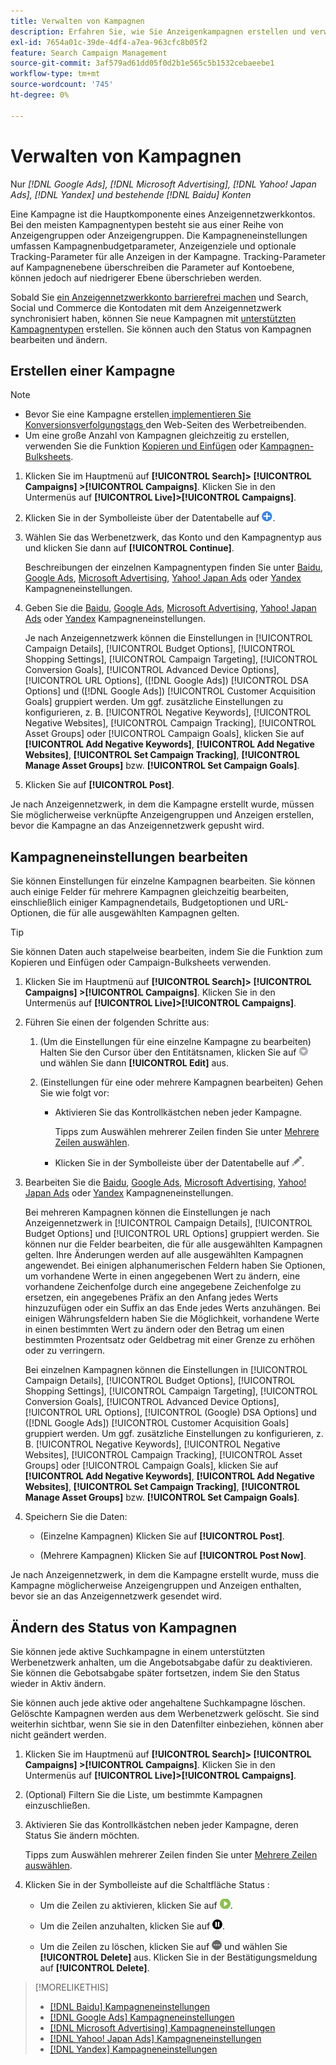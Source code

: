 ```yaml
---
title: Verwalten von Kampagnen
description: Erfahren Sie, wie Sie Anzeigenkampagnen erstellen und verwalten.
exl-id: 7654a01c-39de-4df4-a7ea-963cfc8b05f2
feature: Search Campaign Management
source-git-commit: 3af579ad61dd05f0d2b1e565c5b1532cebaeebe1
workflow-type: tm+mt
source-wordcount: '745'
ht-degree: 0%

---
```


# Verwalten von Kampagnen

Nur *[!DNL Google Ads], [!DNL Microsoft Advertising], [!DNL Yahoo! Japan Ads], [!DNL Yandex] und bestehende [!DNL Baidu] Konten*

Eine Kampagne ist die Hauptkomponente eines Anzeigennetzwerkkontos. Bei den meisten Kampagnentypen besteht sie aus einer Reihe von Anzeigengruppen oder Anzeigengruppen. Die Kampagneneinstellungen umfassen Kampagnenbudgetparameter, Anzeigenziele und optionale Tracking-Parameter für alle Anzeigen in der Kampagne. Tracking-Parameter auf Kampagnenebene überschreiben die Parameter auf Kontoebene, können jedoch auf niedrigerer Ebene überschrieben werden.

Sobald Sie [ein Anzeigennetzwerkkonto barrierefrei machen](/help/search-social-commerce/campaign-management/accounts/ad-network-account-manage.md) und Search, Social und Commerce die Kontodaten mit dem Anzeigennetzwerk synchronisiert haben, können Sie neue Kampagnen mit [unterstützten Kampagnentypen](/help/search-social-commerce/introduction/supported-inventory.md) erstellen. Sie können auch den Status von Kampagnen bearbeiten und ändern.

## Erstellen einer Kampagne

>[!NOTE]
>
>* Bevor Sie eine Kampagne erstellen[ implementieren Sie Konversionsverfolgungstags ](/help/search-social-commerce/tracking/conversion-tracking-about.md) den Web-Seiten des Werbetreibenden.
>* Um eine große Anzahl von Kampagnen gleichzeitig zu erstellen, verwenden Sie die Funktion [Kopieren und Einfügen](/help/search-social-commerce/campaign-management/campaigns/copy-paste.md) oder [Kampagnen-Bulksheets](/help/search-social-commerce/campaign-management/bulksheets/bulksheet-about.md).

1. Klicken Sie im Hauptmenü auf **[!UICONTROL Search]> [!UICONTROL Campaigns] >[!UICONTROL Campaigns]**. Klicken Sie in den Untermenüs auf **[!UICONTROL Live]>[!UICONTROL Campaigns]**.

1. Klicken Sie in der Symbolleiste über der Datentabelle auf ![Erstellen](/help/search-social-commerce/assets/add.png "Erstellen").

1. Wählen Sie das Werbenetzwerk, das Konto und den Kampagnentyp aus und klicken Sie dann auf **[!UICONTROL Continue]**.

   Beschreibungen der einzelnen Kampagnentypen finden Sie unter [Baidu](/help/search-social-commerce/campaign-management/campaigns/campaign-settings-baidu.md), [Google Ads](/help/search-social-commerce/campaign-management/campaigns/campaign-settings-google.md), [Microsoft Advertising](/help/search-social-commerce/campaign-management/campaigns/campaign-settings-microsoft.md), [Yahoo! Japan Ads](/help/search-social-commerce/campaign-management/campaigns/campaign-settings-yahoo-japan.md) oder [Yandex](/help/search-social-commerce/campaign-management/campaigns/campaign-settings-yandex.md) Kampagneneinstellungen.

1. Geben Sie die [Baidu](/help/search-social-commerce/campaign-management/campaigns/campaign-settings-baidu.md), [Google Ads](/help/search-social-commerce/campaign-management/campaigns/campaign-settings-google.md), [Microsoft Advertising](/help/search-social-commerce/campaign-management/campaigns/campaign-settings-microsoft.md), [Yahoo! Japan Ads](/help/search-social-commerce/campaign-management/campaigns/campaign-settings-yahoo-japan.md) oder [Yandex](/help/search-social-commerce/campaign-management/campaigns/campaign-settings-yandex.md) Kampagneneinstellungen.

   Je nach Anzeigennetzwerk können die Einstellungen in [!UICONTROL Campaign Details], [!UICONTROL Budget Options], [!UICONTROL Shopping Settings], [!UICONTROL Campaign Targeting], [!UICONTROL Conversion Goals], [!UICONTROL Advanced Device Options], [!UICONTROL URL Options], ([!DNL Google Ads]) [!UICONTROL DSA Options] und ([!DNL Google Ads]) [!UICONTROL Customer Acquisition Goals] gruppiert werden. Um ggf. zusätzliche Einstellungen zu konfigurieren, z. B. [!UICONTROL Negative Keywords], [!UICONTROL Negative Websites], [!UICONTROL Campaign Tracking], [!UICONTROL Asset Groups] oder [!UICONTROL Campaign Goals], klicken Sie auf **[!UICONTROL Add Negative Keywords]**, **[!UICONTROL Add Negative Websites]**, **[!UICONTROL Set Campaign Tracking]**, **[!UICONTROL Manage Asset Groups]** bzw. **[!UICONTROL Set Campaign Goals]**.

1. Klicken Sie auf **[!UICONTROL Post]**.

Je nach Anzeigennetzwerk, in dem die Kampagne erstellt wurde, müssen Sie möglicherweise verknüpfte Anzeigengruppen und Anzeigen erstellen, bevor die Kampagne an das Anzeigennetzwerk gepusht wird.

## Kampagneneinstellungen bearbeiten

Sie können Einstellungen für einzelne Kampagnen bearbeiten. Sie können auch einige Felder für mehrere Kampagnen gleichzeitig bearbeiten, einschließlich einiger Kampagnendetails, Budgetoptionen und URL-Optionen, die für alle ausgewählten Kampagnen gelten.

>[!TIP]
>
>Sie können Daten auch stapelweise bearbeiten, indem Sie die Funktion zum Kopieren und Einfügen oder Campaign-Bulksheets verwenden.

1. Klicken Sie im Hauptmenü auf **[!UICONTROL Search]> [!UICONTROL Campaigns] >[!UICONTROL Campaigns]**. Klicken Sie in den Untermenüs auf **[!UICONTROL Live]>[!UICONTROL Campaigns]**.

1. Führen Sie einen der folgenden Schritte aus:

   1. (Um die Einstellungen für eine einzelne Kampagne zu bearbeiten) Halten Sie den Cursor über den Entitätsnamen, klicken Sie auf ![Menüsymbol](/help/search-social-commerce/assets/arrow-dropdown-menu.png "Menüsymbol") und wählen Sie dann **[!UICONTROL Edit]** aus.

   1. (Einstellungen für eine oder mehrere Kampagnen bearbeiten) Gehen Sie wie folgt vor:

      * Aktivieren Sie das Kontrollkästchen neben jeder Kampagne.

        Tipps zum Auswählen mehrerer Zeilen finden Sie unter [Mehrere Zeilen auswählen](/help/search-social-commerce/common-tasks/navigation-editing-selection/multiple-rows-select.md).

      * Klicken Sie in der Symbolleiste über der Datentabelle auf ![Bearbeiten](/help/search-social-commerce/assets/edit.png "Bearbeiten").

1. Bearbeiten Sie die [Baidu](/help/search-social-commerce/campaign-management/campaigns/campaign-settings-baidu.md), [Google Ads](/help/search-social-commerce/campaign-management/campaigns/campaign-settings-google.md), [Microsoft Advertising](/help/search-social-commerce/campaign-management/campaigns/campaign-settings-microsoft.md), [Yahoo! Japan Ads](/help/search-social-commerce/campaign-management/campaigns/campaign-settings-yahoo-japan.md) oder [Yandex](/help/search-social-commerce/campaign-management/campaigns/campaign-settings-yandex.md) Kampagneneinstellungen.

   Bei mehreren Kampagnen können die Einstellungen je nach Anzeigennetzwerk in [!UICONTROL Campaign Details], [!UICONTROL Budget Options] und [!UICONTROL URL Options] gruppiert werden. Sie können nur die Felder bearbeiten, die für alle ausgewählten Kampagnen gelten. Ihre Änderungen werden auf alle ausgewählten Kampagnen angewendet. Bei einigen alphanumerischen Feldern haben Sie Optionen, um vorhandene Werte in einen angegebenen Wert zu ändern, eine vorhandene Zeichenfolge durch eine angegebene Zeichenfolge zu ersetzen, ein angegebenes Präfix an den Anfang jedes Werts hinzuzufügen oder ein Suffix an das Ende jedes Werts anzuhängen. Bei einigen Währungsfeldern haben Sie die Möglichkeit, vorhandene Werte in einen bestimmten Wert zu ändern oder den Betrag um einen bestimmten Prozentsatz oder Geldbetrag mit einer Grenze zu erhöhen oder zu verringern.

   Bei einzelnen Kampagnen können die Einstellungen in [!UICONTROL Campaign Details], [!UICONTROL Budget Options], [!UICONTROL Shopping Settings], [!UICONTROL Campaign Targeting], [!UICONTROL Conversion Goals], [!UICONTROL Advanced Device Options], [!UICONTROL URL Options], [!UICONTROL (Google) DSA Options] und ([!DNL Google Ads]) [!UICONTROL Customer Acquisition Goals] gruppiert werden. Um ggf. zusätzliche Einstellungen zu konfigurieren, z. B. [!UICONTROL Negative Keywords], [!UICONTROL Negative Websites], [!UICONTROL Campaign Tracking], [!UICONTROL Asset Groups] oder [!UICONTROL Campaign Goals], klicken Sie auf **[!UICONTROL Add Negative Keywords]**, **[!UICONTROL Add Negative Websites]**, **[!UICONTROL Set Campaign Tracking]**, **[!UICONTROL Manage Asset Groups]** bzw. **[!UICONTROL Set Campaign Goals]**.

1. Speichern Sie die Daten:

   * (Einzelne Kampagnen) Klicken Sie auf **[!UICONTROL Post]**.

   * (Mehrere Kampagnen) Klicken Sie auf **[!UICONTROL Post Now]**.

Je nach Anzeigennetzwerk, in dem die Kampagne erstellt wurde, muss die Kampagne möglicherweise Anzeigengruppen und Anzeigen enthalten, bevor sie an das Anzeigennetzwerk gesendet wird.

## Ändern des Status von Kampagnen

Sie können jede aktive Suchkampagne in einem unterstützten Werbenetzwerk anhalten, um die Angebotsabgabe dafür zu deaktivieren. Sie können die Gebotsabgabe später fortsetzen, indem Sie den Status wieder in Aktiv ändern.

Sie können auch jede aktive oder angehaltene Suchkampagne löschen. Gelöschte Kampagnen werden aus dem Werbenetzwerk gelöscht. Sie sind weiterhin sichtbar, wenn Sie sie in den Datenfilter einbeziehen, können aber nicht geändert werden.

1. Klicken Sie im Hauptmenü auf **[!UICONTROL Search]> [!UICONTROL Campaigns] >[!UICONTROL Campaigns]**. Klicken Sie in den Untermenüs auf **[!UICONTROL Live]>[!UICONTROL Campaigns]**.

1. (Optional) Filtern Sie die Liste, um bestimmte Kampagnen einzuschließen.

1. Aktivieren Sie das Kontrollkästchen neben jeder Kampagne, deren Status Sie ändern möchten.

   Tipps zum Auswählen mehrerer Zeilen finden Sie unter [Mehrere Zeilen auswählen](/help/search-social-commerce/common-tasks/navigation-editing-selection/multiple-rows-select.md).

1. Klicken Sie in der Symbolleiste auf die Schaltfläche Status :

   * Um die Zeilen zu aktivieren, klicken Sie auf ![Aktivieren](/help/search-social-commerce/assets/activate.png "Aktivieren").

   * Um die Zeilen anzuhalten, klicken Sie auf ![Pause](/help/search-social-commerce/assets/pause.png "Pause").

   * Um die Zeilen zu löschen, klicken Sie auf ![Mehr](/help/search-social-commerce/assets/more.png "Mehr") und wählen Sie **[!UICONTROL Delete]** aus. Klicken Sie in der Bestätigungsmeldung auf **[!UICONTROL Delete]**.

>[!MORELIKETHIS]
>
>* [[!DNL Baidu] Kampagneneinstellungen](/help/search-social-commerce/campaign-management/campaigns/campaign-settings-baidu.md)
>* [[!DNL Google Ads] Kampagneneinstellungen](/help/search-social-commerce/campaign-management/campaigns/campaign-settings-google.md)
>* [[!DNL Microsoft Advertising] Kampagneneinstellungen](/help/search-social-commerce/campaign-management/campaigns/campaign-settings-microsoft.md)
>* [[!DNL Yahoo! Japan Ads] Kampagneneinstellungen](/help/search-social-commerce/campaign-management/campaigns/campaign-settings-yahoo-japan.md)
>* [[!DNL Yandex] Kampagneneinstellungen](/help/search-social-commerce/campaign-management/campaigns/campaign-settings-yandex.md)
